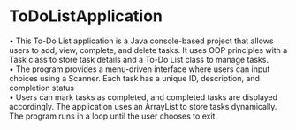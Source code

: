 # ToDoListApplication
•	This To-Do List application is a Java console-based project that allows users to add, view, complete, and delete tasks. It uses OOP principles with a Task class to store task details and a To-Do List class to manage tasks.  
•	The program provides a menu-driven interface where users can input choices using a Scanner. Each task has a unique ID, description, and completion status  
•	Users can mark tasks as completed, and completed tasks are displayed accordingly. The application uses an ArrayList to store tasks dynamically. The program runs in a loop until the user chooses to exit.  
